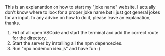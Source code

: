 This is an explanantion on how to start my "joke name" website. I actually don't know where to look for a proper joke name but i just got general jokes for an input.
fo any advice on how to do it, please leave an explanation, thanks.

1) Firt of all open VSCode and start the terminal and add the correct route for the directory.
2) Start the server by installing all the npm dependecies.
3) Run "npx nodemon idex.js" and have fun :)
